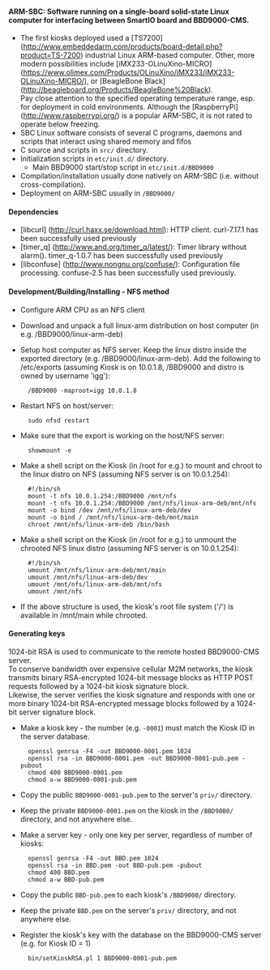 #### ARM-SBC: Software running on a single-board solid-state Linux computer for interfacing between SmartIO board and BBD9000-CMS.
* The first kiosks deployed used a [TS7200] (http://www.embeddedarm.com/products/board-detail.php?product=TS-7200)
industrial Linux ARM-based computer.
Other, more modern possibilities include [iMX233-OLinuXino-MICRO] (https://www.olimex.com/Products/OLinuXino/iMX233/iMX233-OLinuXino-MICRO/),
or [BeagleBone Black] (http://beagleboard.org/Products/BeagleBone%20Black).  
Pay close attention to the specified operating temperature range, esp. for deployment in cold environments.
Although the [RaspberryPi] (http://www.raspberrypi.org/) is a popular ARM-SBC, it is not rated to operate below freezing.
* SBC Linux software consists of several C programs, daemons and scripts that interact using shared memory and fifos
* C source and scripts in `src/` directory.
* Initialization scripts in `etc/init.d/` directory.
    * Main BBD9000 start/stop script in `etc/init.d/BBD9000`
* Compilation/installation usually done natively on ARM-SBC (i.e. without cross-compilation).
* Deployment on ARM-SBC usually in `/BBD9000/`

#### Dependencies
* [libcurl] (http://curl.haxx.se/download.html): HTTP client.
curl-7.17.1 has been successfully used previously
* [timer_q] (http://www.and.org/timer_q/latest/): Timer library without alarm().
timer_q-1.0.7  has been successfully used previously
* [libconfuse] (http://www.nongnu.org/confuse/): Configuration file processing.
confuse-2.5 has been successfully used previously.

#### Development/Building/Installing - NFS method
* Configure ARM CPU as an NFS client
* Download and unpack a full linux-arm distribution on host computer (in e.g. /BBD9000/linux-arm-deb)
* Setup host computer as NFS server. Keep the linux distro inside the exported directory (e.g. /BBD9000/linux-arm-deb). Add the following to /etc/exports (assuming Kiosk is on 10.0.1.8, /BBD9000 and distro is owned by username 'igg'):

        /BBD9000 -maproot=igg 10.0.1.8
* Restart NFS on host/server:

        sudo nfsd restart
* Make sure that the export is working on the host/NFS server:

        showmount -e
* Make a shell script on the Kiosk (in /root for e.g.) to mount and chroot to the linux distro on NFS (assuming NFS server is on 10.0.1.254):

        #!/bin/sh
        mount -t nfs 10.0.1.254:/BBD9000 /mnt/nfs
        mount -t nfs 10.0.1.254:/BBD9000 /mnt/nfs/linux-arm-deb/mnt/nfs
        mount -o bind /dev /mnt/nfs/linux-arm-deb/dev
        mount -o bind / /mnt/nfs/linux-arm-deb/mnt/main
        chroot /mnt/nfs/linux-arm-deb /bin/bash
* Make a shell script on the Kiosk (in /root for e.g.) to unmount the chrooted NFS linux distro (assuming NFS server is on 10.0.1.254):

        #!/bin/sh
        umount /mnt/nfs/linux-arm-deb/mnt/main
        umount /mnt/nfs/linux-arm-deb/dev
        umount /mnt/nfs/linux-arm-deb/mnt/nfs
        umount /mnt/nfs
* If the above structure is used, the kiosk's root file system ('/') is available in /mnt/main while chrooted.


#### Generating keys
1024-bit RSA is used to communicate to the remote hosted BBD9000-CMS server.  
To conserve bandwidth over expensive cellular M2M networks, the kiosk transmits binary RSA-encrypted 1024-bit message blocks
as HTTP POST requests followed by a 1024-bit kiosk signature block.  
Likewise, the server verifies the kiosk signature and responds with one or more binary 1024-bit RSA-encrypted message blocks followed by
a 1024-bit server signature block.
* Make a kiosk key - the number (e.g. `-0001`) must match the Kiosk ID in the server database.

        openssl genrsa -F4 -out BBD9000-0001.pem 1024
        openssl rsa -in BBD9000-0001.pem -out BBD9000-0001-pub.pem -pubout
        chmod 400 BBD9000-0001.pem
        chmod a-w BBD9000-0001-pub.pem
* Copy the public `BBD9000-0001-pub.pem` to the server's `priv/` directory.
* Keep the private `BBD9000-0001.pem` on the kiosk in the `/BBD9000/` directory, and not anywhere else.
* Make a server key - only one key per server, regardless of number of kiosks:
 
        openssl genrsa -F4 -out BBD.pem 1024
        openssl rsa -in BBD.pem -out BBD-pub.pem -pubout
        chmod 400 BBD.pem
        chmod a-w BBD-pub.pem
* Copy the public `BBD-pub.pem` to each kiosk's `/BBD9000/` directory.
* Keep the private `BBD.pem` on the server's `priv/` directory, and not anywhere else.
* Register the kiosk's key with the database on the BBD9000-CMS server (e.g. for Kiosk ID = 1)

        bin/setKioskRSA.pl 1 BBD9000-0001-pub.pem
